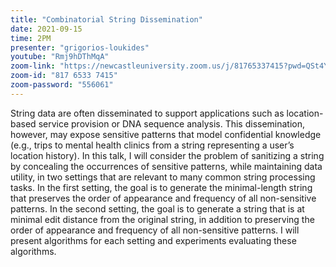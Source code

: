 ```yaml
---
title: "Combinatorial String Dissemination"
date: 2021-09-15
time: 2PM
presenter: "grigorios-loukides"
youtube: "Rmj9hDThMqA"
zoom-link: "https://newcastleuniversity.zoom.us/j/81765337415?pwd=QSt4YnIweXpMZGc0ZzJVOFlFMUtHdz09"
zoom-id: "817 6533 7415"
zoom-password: "556061"
---
```


String data are often disseminated to support applications such as location-based service provision or DNA sequence analysis. This dissemination, however, may expose sensitive patterns that model confidential knowledge (e.g., trips to mental health clinics from a string representing a user’s location history). In this talk, I will consider the problem of sanitizing a string by concealing the occurrences of sensitive patterns, while maintaining data utility, in two settings that are relevant to many common string processing tasks. In the first setting, the goal is to generate the minimal-length string that preserves the order of appearance and frequency of all non-sensitive patterns. In the second setting, the goal is to generate a string that is at minimal edit distance from the original string, in addition to preserving the order of appearance and frequency of all non-sensitive patterns. I will present algorithms for each setting and experiments evaluating these algorithms.
